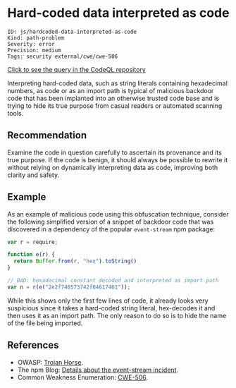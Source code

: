 # Hard-coded data interpreted as code

```
ID: js/hardcoded-data-interpreted-as-code
Kind: path-problem
Severity: error
Precision: medium
Tags: security external/cwe/cwe-506

```
[Click to see the query in the CodeQL repository](https://github.com/github/codeql/tree/main/javascript/ql/src/Security/CWE-506/HardcodedDataInterpretedAsCode.ql)

Interpreting hard-coded data, such as string literals containing hexadecimal numbers, as code or as an import path is typical of malicious backdoor code that has been implanted into an otherwise trusted code base and is trying to hide its true purpose from casual readers or automated scanning tools.


## Recommendation
Examine the code in question carefully to ascertain its provenance and its true purpose. If the code is benign, it should always be possible to rewrite it without relying on dynamically interpreting data as code, improving both clarity and safety.


## Example
As an example of malicious code using this obfuscation technique, consider the following simplified version of a snippet of backdoor code that was discovered in a dependency of the popular `event-stream` npm package:


```javascript
var r = require;

function e(r) {
  return Buffer.from(r, "hex").toString()
}

// BAD: hexadecimal constant decoded and interpreted as import path
var n = r(e("2e2f746573742f64617461"));

```
While this shows only the first few lines of code, it already looks very suspicious since it takes a hard-coded string literal, hex-decodes it and then uses it as an import path. The only reason to do so is to hide the name of the file being imported.


## References
* OWASP: [Trojan Horse](https://www.owasp.org/index.php/Trojan_Horse).
* The npm Blog: [Details about the event-stream incident](https://blog.npmjs.org/post/180565383195/details-about-the-event-stream-incident).
* Common Weakness Enumeration: [CWE-506](https://cwe.mitre.org/data/definitions/506.html).